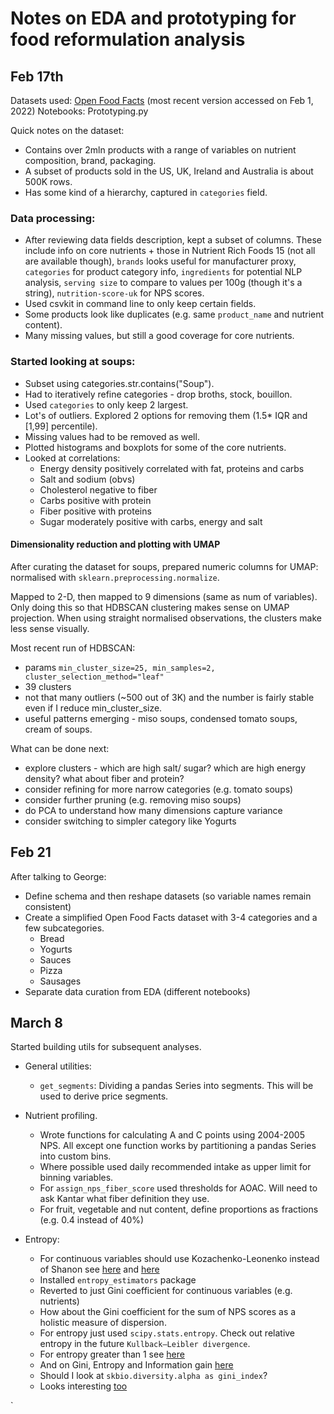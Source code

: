 # Notes on EDA and prototyping for food reformulation analysis

## Feb 17th

Datasets used: [Open Food Facts](https://world.openfoodfacts.org/) (most recent version accessed on Feb 1, 2022)
Notebooks: Prototyping.py

Quick notes on the dataset:

- Contains over 2mln products with a range of variables on nutrient composition,
  brand, packaging.
- A subset of products sold in the US, UK, Ireland and Australia is about 500K rows.
- Has some kind of a hierarchy, captured in `categories` field.

### Data processing:

- After reviewing data fields description, kept a subset of columns. These
  include info on core nutrients + those in Nutrient Rich Foods 15 (not all are
  available though), `brands` looks useful for manufacturer proxy, `categories`
  for product category info, `ingredients` for potential NLP analysis, `serving size`
  to compare to values per 100g (though it's a string), `nutrition-score-uk` for
  NPS scores.
- Used csvkit in command line to only keep certain fields.
- Some products look like duplicates (e.g. same `product_name` and nutrient content).
- Many missing values, but still a good coverage for core nutrients.

### Started looking at soups:

- Subset using categories.str.contains("Soup").
- Had to iteratively refine categories - drop broths, stock, bouillon.
- Used `categories` to only keep 2 largest.
- Lot's of outliers. Explored 2 options for removing them (1.5\* IQR and [1,99] percentile).
- Missing values had to be removed as well.
- Plotted histograms and boxplots for some of the core nutrients.
- Looked at correlations:
  - Energy density positively correlated with fat, proteins and carbs
  - Salt and sodium (obvs)
  - Cholesterol negative to fiber
  - Carbs positive with protein
  - Fiber positive with proteins
  - Sugar moderately positive with carbs, energy and salt

#### Dimensionality reduction and plotting with UMAP

After curating the dataset for soups, prepared numeric columns for UMAP:
normalised with `sklearn.preprocessing.normalize`.

Mapped to 2-D, then mapped to 9 dimensions (same as num of variables). Only
doing this so that HDBSCAN clustering makes sense on UMAP projection. When
using straight normalised observations, the clusters make less sense visually.

Most recent run of HDBSCAN:

- params `min_cluster_size=25, min_samples=2, cluster_selection_method="leaf"`
- 39 clusters
- not that many outliers (~500 out of 3K) and the number is fairly stable even if I reduce min_cluster_size.
- useful patterns emerging - miso soups, condensed tomato soups, cream of soups.

What can be done next:

- explore clusters - which are high salt/ sugar? which are high energy density?
  what about fiber and protein?
- consider refining for more narrow categories (e.g. tomato soups)
- consider further pruning (e.g. removing miso soups)
- do PCA to understand how many dimensions capture variance
- consider switching to simpler category like Yogurts

## Feb 21

After talking to George:

- Define schema and then reshape datasets (so variable names remain consistent)
- Create a simplified Open Food Facts dataset with 3-4 categories and a few subcategories.
  - Bread
  - Yogurts
  - Sauces
  - Pizza
  - Sausages
- Separate data curation from EDA (different notebooks)

## March 8

Started building utils for subsequent analyses.

- General utilities:

  - `get_segments`: Dividing a pandas Series into segments. This will be used
    to derive price segments.

- Nutrient profiling.

  - Wrote functions for calculating A and C points using 2004-2005 NPS. All except
    one function works by partitioning a pandas Series into custom bins.
  - Where possible used daily recommended intake as upper limit for binning variables.
  - For `assign_nps_fiber_score` used thresholds for AOAC. Will need to ask Kantar
    what fiber definition they use.
  - For fruit, vegetable and nut content, define proportions as fractions (e.g. 0.4 instead of 40%)

- Entropy:
  - For continuous variables should use Kozachenko-Leonenko instead of Shanon see [here](https://stats.stackexchange.com/questions/347390/interpretation-of-entropy-for-continuous-distribution)
    and [here](https://stackoverflow.com/questions/43265770/entropy-python-implementation)
  - Installed `entropy_estimators` package
  - Reverted to just Gini coefficient for continuous variables (e.g. nutrients)
  - How about the Gini coefficient for the sum of NPS scores as a holistic measure of dispersion.
  - For entropy just used `scipy.stats.entropy`. Check out relative entropy in the future `Kullback–Leibler divergence`.
  - For entropy greater than 1 see [here](https://stats.stackexchange.com/questions/95261/why-am-i-getting-information-entropy-greater-than-1)
  - And on Gini, Entropy and Information gain [here](https://www.bogotobogo.com/python/scikit-learn/scikt_machine_learning_Decision_Tree_Learning_Informatioin_Gain_IG_Impurity_Entropy_Gini_Classification_Error.php)
  - Should I look at `skbio.diversity.alpha as gini_index`?
  - Looks interesting [too](https://www.kaggle.com/batzner/gini-coefficient-an-intuitive-explanation)

`
